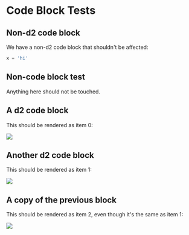 # Code Block Tests

## Non-d2 code block

We have a non-d2 code block that shouldn't be affected:

```py
x = 'hi'
```

## Non-code block test

Anything here should not be touched.

## A d2 code block

This should be rendered as item 0:

![](/d2/test/resources/multi/0.svg)

## Another d2 code block

This should be rendered as item 1:

![](/d2/test/resources/multi/1.svg)

## A copy of the previous block

This should be rendered as item 2, even though it's the same as item 1:

![](/d2/test/resources/multi/2.svg)
